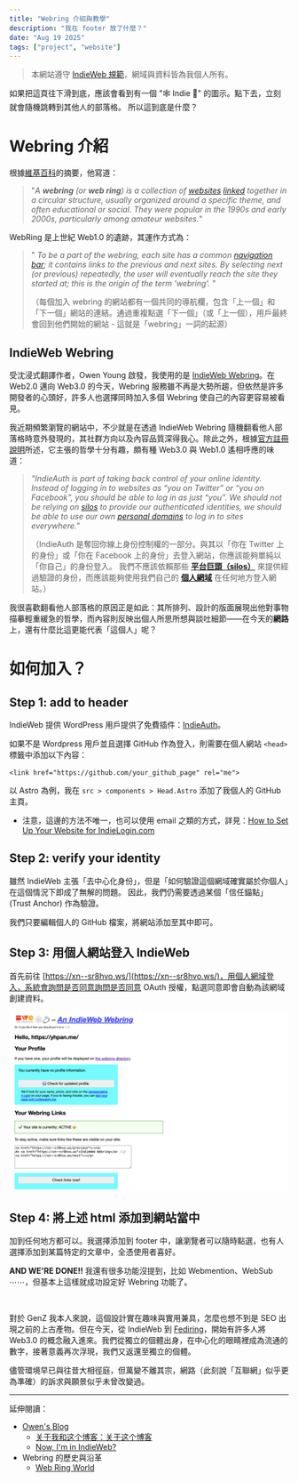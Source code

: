 ```yaml
---
title: "Webring 介紹與教學"
description: "我在 footer 放了什麼？"
date: "Aug 19 2025"
tags: ["project", "website"]
---
```


> 本網站遵守 [IndieWeb 規範](https://indieweb.org/principles)，網域與資料皆為我個人所有。

如果把這頁往下滑到底，應該會看到有一個 "🕸️ Indie 💍" 的圖示。點下去，立刻就會隨機跳轉到其他人的部落格。
所以這到底是什麼？

# Webring 介紹

根據[維基百科](https://en.wikipedia.org/wiki/Webring)的摘要，他寫道：

>"*A **webring** (or **web ring**) is a collection of [websites](https://en.wikipedia.org/wiki/Website "Website") [linked](https://en.wikipedia.org/wiki/Hyperlink "Hyperlink") together in a circular structure, usually organized around a specific theme, and often educational or social. They were popular in the 1990s and early 2000s, particularly among amateur websites.*"

WebRing 是上世紀 Web1.0 的遺跡，其運作方式為：

>" *To be a part of the webring, each site has a common [navigation bar](https://en.wikipedia.org/wiki/Navigation_bar "Navigation bar"); it contains links to the previous and next sites. By selecting next (or previous) repeatedly, the user will eventually reach the site they started at; this is the origin of the term 'webring'.* "
>
>（每個加入 webring 的網站都有一個共同的導航欄，包含「上一個」和「下一個」網站的連結。通過重複點選「下一個」（或「上一個），用戶最終會回到他們開始的網站 - 這就是「webring」一詞的起源）


## IndieWeb Webring

受沈浸式翻譯作者，Owen Young 啟發，我使用的是 [IndieWeb Webring](https://indieweb.org/IndieWeb_Webring)。在 Web2.0 邁向 Web3.0 的今天，Webring 服務雖不再是大勢所趨，但依然是許多開發者的心頭好，許多人也選擇同時加入多個 Webring 使自己的內容更容易被看見。

我近期頻繁瀏覽的網站中，不少就是在透過 IndieWeb Webring 隨機翻看他人部落格時意外發現的，其社群方向以及內容品質深得我心。除此之外，根據[官方註冊說明](https://indieweb.org/IndieAuth)所述，它主張的哲學十分有趣，頗有種 Web3.0 與 Web1.0 遙相呼應的味道：

>*"IndieAuth is part of taking back control of your online identity. Instead of logging in to websites as “you on Twitter” or “you on Facebook”, you should be able to log in as just “you”. We should not be relying on [silos](https://indieweb.org/silos "silos") to provide our authenticated identities, we should be able to use our own [personal domains](https://indieweb.org/personal_domain "personal domain") to log in to sites everywhere."*
>
>（IndieAuth 是奪回你線上身份控制權的一部分。與其以「你在 Twitter 上的身份」或「你在 Facebook 上的身份」去登入網站，你應該能夠單純以「你自己」的身份登入。 我們不應該依賴那些 **[平台巨頭（silos）](https://indieweb.org/silos "silos")** 來提供經過驗證的身份，而應該能夠使用我們自己的 **[個人網域](https://indieweb.org/personal_domain "personal domain")** 在任何地方登入網站。）


我很喜歡翻看他人部落格的原因正是如此：其所排列、設計的版面展現出他對事物描摹輕重緩急的哲學，而內容則反映出個人所思所想與談吐細節——在今天的**網路**上，還有什麼比這更能代表「這個人」呢？

# 如何加入？

## Step 1: add to header

IndieWeb 提供 WordPress 用戶提供了免費插件：[IndieAuth](https://wordpress.org/plugins/indieauth/)。

如果不是 Wordpress 用戶並且選擇 GitHub 作為登入，則需要在個人網站 `<head>` 標籤中添加以下內容：
```
<link href="https://github.com/your_github_page" rel="me">
```

以 Astro 為例，我在 `src > components > Head.Astro` 添加了我個人的 GitHub 主頁。

- 注意，這邊的方法不唯一，也可以使用 email 之類的方式，詳見：[How to Set Up Your Website for IndieLogin.com](https://indielogin.com/setup)

## Step 2: verify your identity

雖然 IndieWeb 主張「去中心化身份」，但是「如何驗證這個網域確實屬於你個人」在這個情況下即成了無解的問題。
因此，我們仍需要透過某個「信任錨點」(Trust Anchor) 作為驗證。

我們只要編輯個人的 GitHub 檔案，將網站添加至其中即可。


## Step 3: 用個人網站登入 IndieWeb

首先前往 [https://xn--sr8hvo.ws/](https://xn--sr8hvo.ws/)，用個人網域登入，系統會詢問是否同意詢問是否同意 OAuth 授權，點選同意即會自動為該網域創建資料。

![example pic](./Pasted%20image%2020250819234112.png)

## Step 4: 將上述 html 添加到網站當中

加到任何地方都可以。我選擇添加到 footer 中，讓瀏覽者可以隨時點選，也有人選擇添加到某篇特定的文章中，全憑使用者喜好。

**AND WE'RE DONE!!** 我還有很多功能沒提到，比如 Webmention、WebSub ⋯⋯，但基本上這樣就成功設定好 Webring 功能了。

$\;$

對於 GenZ 我本人來說，這個設計實在趣味與實用兼具，怎麼也想不到是 SEO 出現之前的上古產物。但在今天，從 IndieWeb 到 [Fediring](https://fediring.net/)，開始有許多人將 Web3.0 的概念融入進來。我們從獨立的個體出身，在中心化的眼睛裡成為流通的數字，接著意義再次浮現，我們又返還至獨立的個體。

儘管環境早已與往昔大相徑庭，但萬變不離其宗，網路（此刻說「互聯網」似乎更為準確）的訴求與願景似乎未曾改變過。


---
延伸閱讀：
- [Owen's Blog](https://www.owenyoung.com/)
	- [关于我和这个博客：关于这个博客](https://www.owenyoung.com/about/#guan-yu-zhe-ge-bo-ke)
	- [Now, I'm in IndieWeb?](https://www.owenyoung.com/en/blog/indieweb/)
- Webring 的歷史與沿革
	- [Web Ring World](https://www.webringworld.org/)

